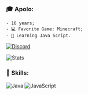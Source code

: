 ### 🎓 Apolo:
    - 16 years;
    - 💻 Favorite Game: Minecraft;
    - 📍 Learning Java Script.

[![Discord](https://img.shields.io/badge/Discord-7289DA?style=for-the-badge&logo=discord&logoColor=white)](https://discord.gg/uwspFaWEaK)

![Stats](https://github-readme-stats.vercel.app/api?username=Apolozada&show_icons=true&theme=radical)

### 💎 Skills:

![Java](https://img.shields.io/badge/Java-ED8B00?style=for-the-badge&logo=openjdk&logoColor=white)
![JavaScript](https://img.shields.io/badge/JavaScript-F7DF1E?style=for-the-badge&logo=javascript&logoColor=black)
